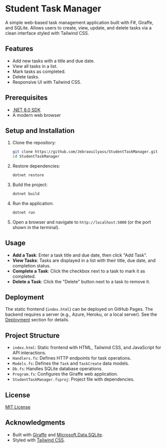 # Student Task Manager

   A simple web-based task management application built with F#, Giraffe, and SQLite. Allows users to create, view, update, and delete tasks via a clean interface styled with Tailwind CSS.

   ## Features
   - Add new tasks with a title and due date.
   - View all tasks in a list.
   - Mark tasks as completed.
   - Delete tasks.
   - Responsive UI with Tailwind CSS.

   ## Prerequisites
   - [.NET 8.0 SDK](https://dotnet.microsoft.com/download/dotnet/8.0)
   - A modern web browser

   ## Setup and Installation
   1. Clone the repository:
      ```bash
      git clone https://github.com/Jebraouilyass/StudentTaskManager.git
      cd StudentTaskManager
      ```
   2. Restore dependencies:
      ```bash
      dotnet restore
      ```
   3. Build the project:
      ```bash
      dotnet build
      ```
   4. Run the application:
      ```bash
      dotnet run
      ```
   5. Open a browser and navigate to `http://localhost:5000` (or the port shown in the terminal).

   ## Usage
   - **Add a Task**: Enter a task title and due date, then click "Add Task".
   - **View Tasks**: Tasks are displayed in a list with their title, due date, and completion status.
   - **Complete a Task**: Click the checkbox next to a task to mark it as completed.
   - **Delete a Task**: Click the "Delete" button next to a task to remove it.

   ## Deployment
   The static frontend (`index.html`) can be deployed on GitHub Pages. The backend requires a server (e.g., Azure, Heroku, or a local server). See the [Deployment](#deployment) section for details.

   ## Project Structure
   - `index.html`: Static frontend with HTML, Tailwind CSS, and JavaScript for API interactions.
   - `Handlers.fs`: Defines HTTP endpoints for task operations.
   - `Models.fs`: Defines the `Task` and `TaskCreate` data models.
   - `Db.fs`: Handles SQLite database operations.
   - `Program.fs`: Configures the Giraffe web application.
   - `StudentTaskManager.fsproj`: Project file with dependencies.

   ## License
   [MIT License](LICENSE)

   ## Acknowledgments
   - Built with [Giraffe](https://github.com/giraffe-fsharp/Giraffe) and [Microsoft.Data.SQLite](https://www.nuget.org/packages/Microsoft.Data.SQLite).
   - Styled with [Tailwind CSS](https://tailwindcss.com).